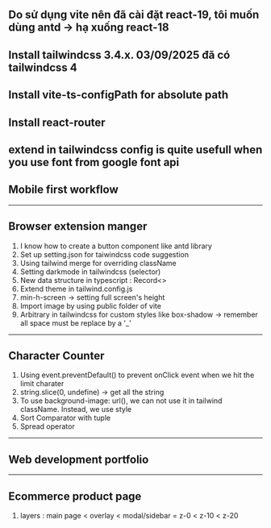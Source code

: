 ## Do sử dụng vite nên đã cài đặt react-19, tôi muốn dùng antd -> hạ xuống react-18
## Install tailwindcss 3.4.x. 03/09/2025 đã có tailwindcss 4
## Install vite-ts-configPath for absolute path
## Install react-router
## extend in tailwindcss config is quite usefull when you use font from google font api
## Mobile first workflow

---
## Browser extension manger
1. I know how to create a button component like antd library
2. Set up setting.json for taiwindcss code suggestion
3. Using tailwind merge for overriding className
4. Setting darkmode in tailwindcss (selector)
5. New data structure in typescript : Record<>
6. Extend theme in tailwind.config.js
7. min-h-screen -> setting full screen's height
8. Import image by using public folder of vite
9. Arbitrary in tailwindcss for custom styles like box-shadow -> remember all space must be replace by a '_'

---
## Character Counter
1. Using event.preventDefault() to prevent onClick event when we hit the limit charater
2. string.slice(0, undefine) -> get all the string
3. To use background-image: url(), we can not use it in tailwind className. Instead, we use style
4. Sort Comparator with tuple
5. Spread operator

---
## Web development portfolio

---
## Ecommerce product page
1. layers : main page < overlay < modal/sidebar = z-0 < z-10 < z-20